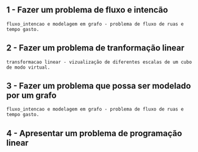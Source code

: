 ## 1 - Fazer um problema de fluxo e intencão
    fluxo_intencao e modelagem em grafo - problema de fluxo de ruas e tempo gasto.

## 2 - Fazer um problema de tranformação linear
    transformacao linear - vizualização de diferentes escalas de um cubo de modo virtual.

## 3 - Fazer um problema que possa ser modelado por um grafo
    fluxo_intencao e modelagem em grafo - problema de fluxo de ruas e tempo gasto.

## 4 - Apresentar um problema de programação linear
